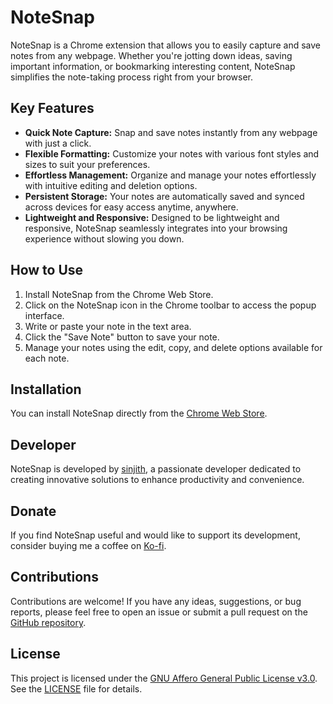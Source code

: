 # NoteSnap

NoteSnap is a Chrome extension that allows you to easily capture and save notes from any webpage. Whether you're jotting down ideas, saving important information, or bookmarking interesting content, NoteSnap simplifies the note-taking process right from your browser.

## Key Features

- **Quick Note Capture:** Snap and save notes instantly from any webpage with just a click.
- **Flexible Formatting:** Customize your notes with various font styles and sizes to suit your preferences.
- **Effortless Management:** Organize and manage your notes effortlessly with intuitive editing and deletion options.
- **Persistent Storage:** Your notes are automatically saved and synced across devices for easy access anytime, anywhere.
- **Lightweight and Responsive:** Designed to be lightweight and responsive, NoteSnap seamlessly integrates into your browsing experience without slowing you down.

## How to Use

1. Install NoteSnap from the Chrome Web Store.
2. Click on the NoteSnap icon in the Chrome toolbar to access the popup interface.
3. Write or paste your note in the text area.
4. Click the "Save Note" button to save your note.
5. Manage your notes using the edit, copy, and delete options available for each note.

## Installation

You can install NoteSnap directly from the [Chrome Web Store](https://chrome.google.com/webstore/detail/notesnap/jbfdabeacnfmiabahcfeigdlimagdbmm).

## Developer

NoteSnap is developed by [sinjith](https://github.com/sinjithms), a passionate developer dedicated to creating innovative solutions to enhance productivity and convenience.

## Donate

If you find NoteSnap useful and would like to support its development, consider buying me a coffee on [Ko-fi](https://ko-fi.com/sinjith).

## Contributions

Contributions are welcome! If you have any ideas, suggestions, or bug reports, please feel free to open an issue or submit a pull request on the [GitHub repository](https://github.com/sinjithms/NoteSnap).

## License

This project is licensed under the [GNU Affero General Public License v3.0](LICENSE). See the [LICENSE](LICENSE) file for details.
